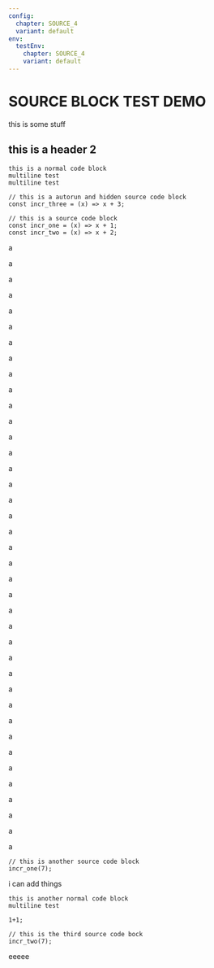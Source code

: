 ```yaml
---
config:
  chapter: SOURCE_4
  variant: default
env:
  testEnv:
    chapter: SOURCE_4
    variant: default
---
```


# SOURCE BLOCK TEST DEMO
this is some stuff

## this is a header 2

```
this is a normal code block
multiline test
multiline test
```

```source-autorun-hidden
// this is a autorun and hidden source code block
const incr_three = (x) => x + 3;
```

```source
// this is a source code block
const incr_one = (x) => x + 1;
const incr_two = (x) => x + 2;
```

a

a

a

a

a

a

a

a

a

a

a

a

a

a

a

a

a

a

a

a

a

a

a

a

a

a

a

a

a

a

a

a

a

a

a

a

a

a

a



```source
// this is another source code block
incr_one(7);
```

i can add things

```
this is another normal code block
multiline test
```

```source
1+1;
```

```source
// this is the third source code bock
incr_two(7);
```
eeeee
